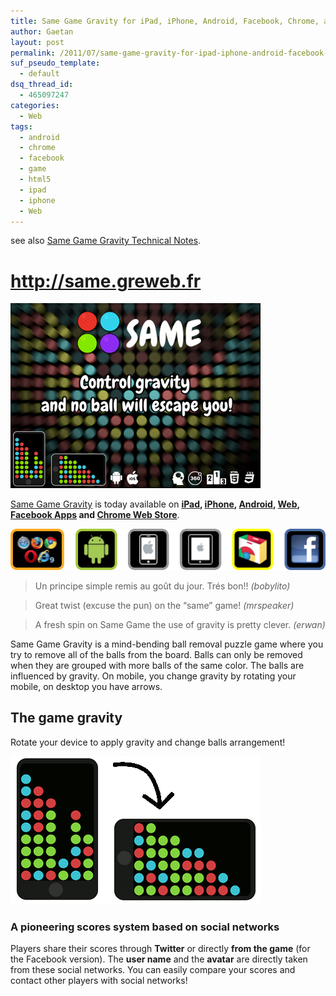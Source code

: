 ```yaml
---
title: Same Game Gravity for iPad, iPhone, Android, Facebook, Chrome, and Web!
author: Gaetan
layout: post
permalink: /2011/07/same-game-gravity-for-ipad-iphone-android-facebook-chrome-and-web/
suf_pseudo_template:
  - default
dsq_thread_id:
  - 465097247
categories:
  - Web
tags:
  - android
  - chrome
  - facebook
  - game
  - html5
  - ipad
  - iphone
  - Web
---
```


 [1]: http://blog.greweb.fr/2011/07/same-game-gravity-for-ipad-iphone-android-facebook-chrome-and-web/
 [4]: http://gre.github.io/same-game-gravity
 [5]: http://itunes.apple.com/us/app/same-game-gravity-for-ipad/id446790701
 [6]: http://itunes.apple.com/us/app/same-game-gravity/id445606743
 [7]: http://market.android.com/details?id=fr.gaetanrenaudeau.samegame.free
 [8]: http://gre.github.io/same-game-gravity
 [9]: http://apps.facebook.com/samegamegravity/
 [10]: https://chrome.google.com/webstore/detail/eibjpmiiheipmgfhffjpdmojoagccijb

see also [Same Game Gravity Technical Notes][1].
 
# <http://same.greweb.fr>

![](/images/2011/07/promo.png)


[Same Game Gravity][4] is today available on **[iPad][5], [iPhone][6], [Android][7], [Web][8], [Facebook Apps][9] and [Chrome Web Store][10]**.

![](/images/2011/07/same_platform.png)

> Un principe simple remis au goût du jour. Trés bon!! *(bobylito)*

> Great twist (excuse the pun) on the “same” game! *(mrspeaker)*

> A fresh spin on Same Game the use of gravity is pretty clever. *(erwan)*

Same Game Gravity is a mind-bending ball removal puzzle game where you try to remove all of the balls from the board. Balls can only be removed when they are grouped with more balls of the same color. The balls are influenced by gravity. On mobile, you change gravity by rotating your mobile, on desktop you have arrows.

<!-- more -->

## The game gravity

Rotate your device to apply gravity and change balls arrangement!

![gravity example](/images/2011/07/gravity_exemple.png)



### A pioneering scores system based on social networks

  


Players share their scores through **Twitter** or directly **from the game** (for the Facebook version). The **user name** and the **avatar** are directly taken from these social networks. 
You can easily compare your scores and contact other players with social networks!

